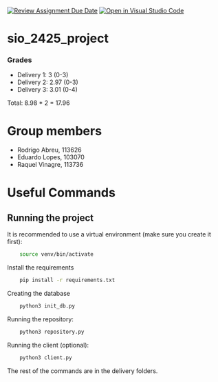 [![Review Assignment Due Date](https://classroom.github.com/assets/deadline-readme-button-22041afd0340ce965d47ae6ef1cefeee28c7c493a6346c4f15d667ab976d596c.svg)](https://classroom.github.com/a/n4Xu0y1X)
[![Open in Visual Studio Code](https://classroom.github.com/assets/open-in-vscode-2e0aaae1b6195c2367325f4f02e2d04e9abb55f0b24a779b69b11b9e10269abc.svg)](https://classroom.github.com/online_ide?assignment_repo_id=16841019&assignment_repo_type=AssignmentRepo)
# sio_2425_project

### Grades
- Delivery 1: 3 (0-3)
- Delivery 2: 2.97 (0-3)
- Delivery 3: 3.01 (0-4)

Total: 8.98 * 2 = 17.96

# Group members
- Rodrigo Abreu, 113626
- Eduardo Lopes, 103070
- Raquel Vinagre, 113736

# Useful Commands

## Running the project

It is recommended to use a virtual environment (make sure you create it first):
```bash
    source venv/bin/activate  
```

Install the requirements
```bash
    pip install -r requirements.txt
```

Creating the database
```bash
    python3 init_db.py
```

Running the repository:
```bash
    python3 repository.py
```

Running the client (optional):
```bash
    python3 client.py
```
The rest of the commands are in the delivery folders.
